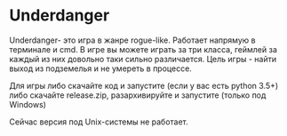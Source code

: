 # Underdanger
Underdanger- это игра в жанре rogue-like. Работает напрямую в терминале и cmd. В игре вы можете играть за три класса, геймлей за каждый из них довольно таки сильно различается. Цель игры - найти выход из подземелья и не умереть в процессе.

Для игры либо скачайте код и запустите (если у вас есть python 3.5+) либо скачайте release.zip, разархивируйте и запустите (только под Windows)

Сейчас версия под Unix-системы не работает.
